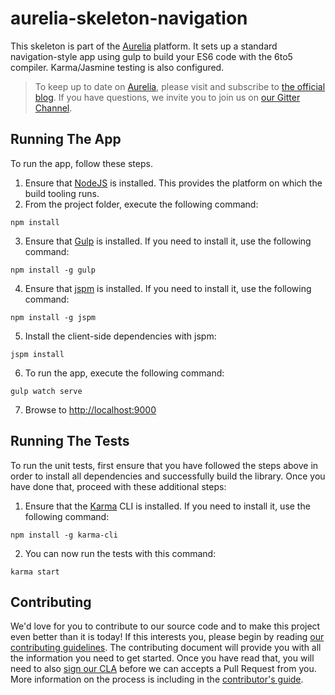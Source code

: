 # aurelia-skeleton-navigation

This skeleton is part of the [Aurelia](http://www.aurelia.io/) platform. It sets up a standard navigation-style app using gulp to build your ES6 code with the 6to5 compiler. Karma/Jasmine testing is also configured.

> To keep up to date on [Aurelia](http://www.aurelia.io/), please visit and subscribe to [the official blog](http://blog.durandal.io/). If you have questions, we invite you to join us on [our Gitter Channel](https://gitter.im/Aurelia/Discuss).

## Running The App

To run the app, follow these steps.

1. Ensure that [NodeJS](http://nodejs.org/) is installed. This provides the platform on which the build tooling runs.
2. From the project folder, execute the following command:

  ```shell
  npm install
  ```
3. Ensure that [Gulp](http://gulpjs.com/) is installed. If you need to install it, use the following command:

  ```shell
  npm install -g gulp
  ```
4. Ensure that [jspm](http://jspm.io/) is installed. If you need to install it, use the following command:

  ```shell
  npm install -g jspm
  ```
5. Install the client-side dependencies with jspm:

  ```shell
  jspm install
  ```
6. To run the app, execute the following command:

  ```shell
  gulp watch serve
  ```
7. Browse to [http://localhost:9000](http://localhost:9000)

## Running The Tests

To run the unit tests, first ensure that you have followed the steps above in order to install all dependencies and successfully build the library. Once you have done that, proceed with these additional steps:

1. Ensure that the [Karma](http://karma-runner.github.io/) CLI is installed. If you need to install it, use the following command:

  ```shell
  npm install -g karma-cli
  ```
2. You can now run the tests with this command:

  ```shell
  karma start
  ```
  
## Contributing

We'd love for you to contribute to our source code and to make this project even better than it is today! If this interests you, please begin by reading [our contributing guidelines](https://github.com/DurandalProject/about/blob/master/CONTRIBUTING.md). The contributing document will provide you with all the information you need to get started. Once you have read that, you will need to also [sign our CLA](http://goo.gl/forms/dI8QDDSyKR) before we can accepts a Pull Request from you. More information on the process is including in the [contributor's guide](https://github.com/DurandalProject/about/blob/master/CONTRIBUTING.md).